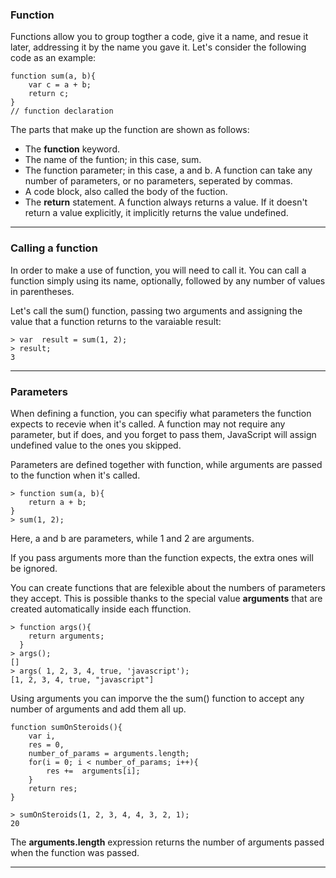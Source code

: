 ### Function

Functions allow you to group togther a code, give it a name, and resue it later, addressing it by the name you gave it. Let's consider the following code as an example:

```
function sum(a, b){
    var c = a + b;
    return c;
}
// function declaration
```
The parts that make up the function are shown as follows:

+ The **function** keyword.
+ The name of the funtion; in this case, sum.
+ The function parameter; in this case, a and b. A function can take any number of parameters, or no parameters, seperated by commas.
+ A code block, also called the body of the fuction.
+ The **return** statement. A function always returns a value. If it doesn't return a value explicitly, it implicitly returns the value undefined.

---


### Calling a function

In order to make a use of function, you will need to call it. You can call a function simply using its name, optionally, followed by any number of values in parentheses.

Let's call the sum() function, passing two arguments and assigning the value that a function returns to the varaiable result:

```
> var  result = sum(1, 2);
> result;
3
```

---


### Parameters

When defining a function, you can specifiy what parameters the function expects to recevie when it's called. A function may not require any parameter, but if does, and you forget to pass them, JavaScript will assign undefined value to the ones you skipped.

Parameters are defined together with function, while arguments are passed to the function when it's called.

```
> function sum(a, b){
    return a + b;
}
> sum(1, 2);
```

Here, a and b are parameters, while 1 and 2 are arguments.


If you pass arguments more than the function expects, the extra ones will be ignored.


You can create functions that are felexible about the numbers of parameters they accept. This is possible thanks to the special value **arguments** that are created automatically inside each ffunction.

```
> function args(){
    return arguments;
  }
> args();
[]
> args( 1, 2, 3, 4, true, 'javascript');
[1, 2, 3, 4, true, "javascript"]
```


Using arguments you can imporve the the sum() function to accept any number of arguments and add them all up.

```
function sumOnSteroids(){
    var i,
    res = 0,
    number_of_params = arguments.length;
    for(i = 0; i < number_of_params; i++){
        res +=  arguments[i];
    }
    return res;
}

> sumOnSteroids(1, 2, 3, 4, 4, 3, 2, 1);
20
```
 The **arguments.length** expression returns the number of arguments passed when the function was passed.

 ---

 






